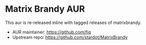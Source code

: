 # Matrix Brandy AUR

This aur is re-released inline with tagged releases of matrixbrandy.

* AUR maintainer: https://github.com/fiq
* Upstream repo: https://github.com/stardot/MatrixBrandy
